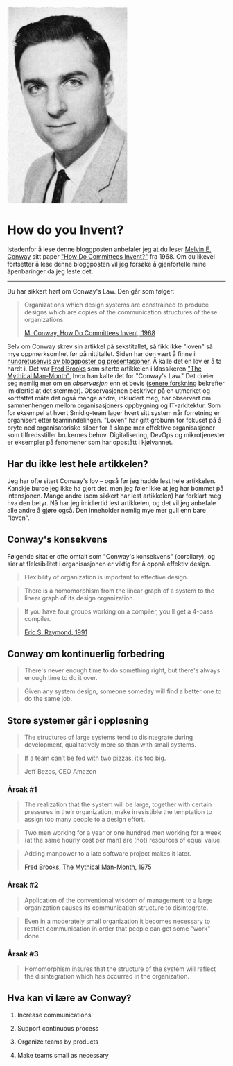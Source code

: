 ![Melvin E. Conway](https://github.com/steinim/writings/raw/master/images/conway.png)

# How do you Invent?

Istedenfor å lese denne bloggposten anbefaler jeg at du leser [Melvin E. Conway](https://en.wikipedia.org/wiki/Melvin_Conway) sitt paper ["How Do Committees Invent?"](http://www.melconway.com/research/committees.html) fra 1968. Om du likevel fortsetter å lese denne bloggposten vil jeg forsøke å gjenfortelle mine åpenbaringer da jeg leste det.

---

Du har sikkert hørt om Conway's Law. Den går som følger:

>  Organizations which design systems are constrained to produce designs which are copies of the communication structures of these organizations.
>
> [M. Conway, How Do Committees Invent, 1968](http://www.melconway.com/research/committees.html)

Selv om Conway skrev sin artikkel på sekstitallet, så fikk ikke "loven" så mye oppmerksomhet før på nittitallet.  Siden har den vært å finne i [hundretusenvis av bloggposter og presentasjoner](http://lmgtfy.com/?q=conway%27s+law). Å kalle det en lov er å ta hardt i. Det var [Fred Brooks](https://en.wikipedia.org/wiki/Fred_Brooks) som siterte artikkelen i klassikeren ["The Mythical Man-Month"](https://en.wikipedia.org/wiki/The_Mythical_Man-Month), hvor han kalte det for "Conway's Law." Det dreier seg nemlig mer om en _observasjon_ enn et bevis ([senere forskning](https://en.wikipedia.org/wiki/Conway%27s_law#Supporting_evidence) bekrefter imidlertid at det stemmer). Observasjonen beskriver på en utmerket og kortfattet måte det også mange andre, inkludert meg, har observert om sammenhengen mellom organisasjoners oppbygning og IT-arkitektur. Som for eksempel at hvert Smidig-team lager hvert sitt system når forretning er organisert etter teaminndelingen. "Loven" har gitt grobunn for fokuset på å bryte ned organisatoriske siloer for å skape mer effektive organisasjoner som tilfredsstiller brukernes behov. Digitalisering, DevOps og mikrotjenester er eksempler på fenomener som har oppstått i kjølvannet.

## Har du ikke lest hele artikkelen?
Jeg har ofte sitert Conway's lov – også før jeg hadde lest hele artikkelen. Kanskje burde jeg ikke ha gjort det, men jeg føler ikke at jeg har bommet på intensjonen. Mange andre (som sikkert har lest artikkelen) har forklart meg hva den betyr. Nå har jeg imidlertid lest artikkelen, og det vil jeg anbefale alle andre å gjøre også. Den inneholder nemlig mye mer gull enn bare "loven".

## Conway's konsekvens
Følgende sitat er ofte omtalt som "Conway's konsekvens" (corollary), og sier at fleksibilitet i organisasjonen er viktig for å oppnå effektiv design.

> Flexibility of organization is important to effective design.


> There is a homomorphism from the linear graph of a system to the linear graph of its design organization.

> If you have four groups working on a compiler, you'll get a 4-pass compiler.
>
> [Eric S. Raymond, 1991](http://catb.org/~esr/jargon/html/C/Conways-Law.html)


## Conway om kontinuerlig forbedring
> There's never enough time to do something right, but there's always enough time to do it over.

> Given any system design, someone someday will find a better one to do the same job.

## Store systemer går i oppløsning
> The structures of large systems tend to disintegrate during development, qualitatively more so than with small systems.

> If a team can’t be fed with two pizzas, it’s too big.
>
> Jeff Bezos, CEO Amazon

### Årsak #1
> The realization that the system will be large, together with certain pressures in their organization, make irresistible the temptation to assign too many people to a design effort.

> Two men working for a year or one hundred men working for a week (at the same hourly cost per man) are (not) resources of equal value.

> Adding manpower to a late software project makes it later.
>
> [Fred Brooks, The Mythical Man-Month, 1975](https://en.wikipedia.org/wiki/Brooks%E2%80%99_law)

### Årsak #2
> Application of the conventional wisdom of management to a large organization causes its communication structure to disintegrate.

> Even in a moderately small organization it becomes necessary to restrict communication in order that people can get some "work" done.

### Årsak #3
> Homomorphism insures that the structure of the system will reflect the disintegration which has occurred in the organization.

## Hva kan vi lære av Conway?
1. Increase communications

2. Support continuous process

3. Organize teams by products

4. Make teams small as necessary
